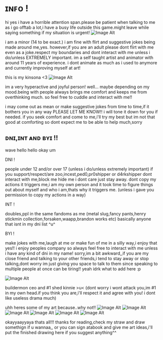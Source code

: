 # ɪɴꜰᴏ !
hi yes i have a horrible attention span.please be patient when talking to me as i go offtab a lot,i have a busy life outside this game.might leave while saying something if my situation is urgent!
 ![Image Alt](https://media.discordapp.net/attachments/1392020370499960915/1403669191386599454/cdf0d4e54d1c4986c09f8b67c2cef1a3_1.jpg?ex=6898644e&is=689712ce&hm=e37bcc5d6f2464fd5a8d473fb4029a1e1af6cc0588a020eb900398171b5b3415&=&format=webp)

 i am a minor (14 to be exact.) i am fine with flirt and suggestive jokes being made around me,yes. however,if you are an adult please dont flirt with me even as a joke.respect my boundaries and dont interact with me unless i do/unless EXTREMELY important.
 im a self taught artist and animator with around 11 years of experience. i dont animate as much as i used to anymore and currently improving myself at art!
 
 this is my kinsona <3
 ![Image Alt](https://media.discordapp.net/attachments/1391412082532159538/1392559172700340274/Untitled328_20250709202348.png?ex=68982f0b&is=6896dd8b&hm=7272f532897afa3171d6c45c09ed74c05b97b57df94dd5996f2e44492e2d3d98&=&format=webp&quality=lossless&width=881&height=881)

 im a very hyperactive and joyful person! well... maybe depending on my mood.being with people always brings me comfort and keeps me from overthinking much. so feel free to cuddle and interact with me!!

 i may come out as mean or make suggestive jokes from time to time,if it bothers you in any way PLEASE LET ME KNOW!! i will tone it down for you if needed. if you seek comfort and come to me,i'll try my best but im not that good at comforting so dont expect me to be able to help much,sorry

 ## ᴅɴɪ,ɪɴᴛ ᴀɴᴅ ʙʏɪ !!

 wave hello hello okay um
 
 
 DNI !

 
 people under 12 and/or over 17 (unless i do/unless extremely important) if you support/respect/are zoo,incest,ped0,pr0shipper or d4rkshipper dont interact with me,block me hide me i dont care just stay away. dont copy my actions it triggers me,i am my own person and it took time to figure things out about myself and who i am,thats why it triggers me. (unless i gave you permission to copy my actions in a way)


INT !


doubles,ppl in the same fandoms as me (metal slug,fancy pants,henry stickmin collection,forsaken,waapp,brandon works etc) basically anyone that isnt in my dni list ^u^


BYI !


make jokes with me,laugh at me or make fun of me in a silly way,i enjoy that yes!! i enjoy peoples company so always feel free to interact with me unless i have any kind of dni in my name! sorry,im a bit awkward,,if you are my close friend and talking to your other friends,i tend to stay away or stop talking,dont worry im just giving you space to talk to them since speaking to multiple people at once can be tiring!! yeah idrk what to add here :p


![Image Alt](https://media.discordapp.net/attachments/1392020370499960915/1403669191961219173/56ea6860df67d05b76852d4daeb505e7_1.jpg?ex=6898644e&is=689712ce&hm=b1ecdcac32df95aa1b13786053366fe5970a38f766880386d76d107133f64ace&=&format=webp)

buildermon ceo and #1 shed kinnie >u< (dont worry i wont attack you,im #1 in my own head.if you think you are,i'll respect it and agree with you! i dont like useless drama much)

uhh heres some of my art because..why not!!
![Image Alt](https://media.discordapp.net/attachments/1377172836124328006/1397294259715051591/Untitled11_20250722220533.png?ex=6898456f&is=6896f3ef&hm=578388e4ae2a098f69116bcc56f5d20ac4760f7d5a846a752750bae043e1f267&=&format=webp&quality=lossless&width=881&height=881)
![Image Alt](https://media.discordapp.net/attachments/1377172836124328006/1388332451897544836/Untitled279_20250627134533.png?ex=6897f7da&is=6896a65a&hm=dde206e396c2fa28eed05f33530525f8c4717a8ce92b2e0754e7ce1bd0611b70&=&format=webp&quality=lossless&width=777&height=777)
![Image Alt](https://media.discordapp.net/attachments/1386697880852758611/1402033527989600396/IMG_20250804_235753.jpg?ex=68985fb9&is=68970e39&hm=aa0092634ff23c28c236a5d843e5e683714f945b17ca43f32242c35c437bb3c2&=&format=webp&width=659&height=880)
![Image Alt](https://media.discordapp.net/attachments/1386697880852758611/1402354019283894492/Untitled73_20250805211146.png?ex=689838b4&is=6896e734&hm=38590b38b5020cc3f7310eb2cde8c7bab4fde2b895edd0ac6fbcbdd04267d307&=&format=webp&quality=lossless&width=881&height=881)
![Image Alt](https://media.discordapp.net/attachments/1386697880852758611/1399910672715747369/Untitled31_20250730025033.png?ex=6897e6e9&is=68969569&hm=42be8ebd660c0a4e2d645a35b15e3af4b2bfeaf5a9b5105fbfe71a7c294e96ca&=&format=webp&quality=lossless)
![Image Alt](https://media.discordapp.net/attachments/1392020370499960915/1403716065040535648/Untitled92_20250809152339.png?ex=68988ff5&is=68973e75&hm=c7cffe4f991c3d1f62dc32303319b687cf22c0cb5ff6c1e439923e09adf67d0f&=&format=webp&quality=lossless&width=881&height=881)


okayyaayyaya thats all!!! thanks for reading,check my straw and draw somethign if u wannaa,, or you can sign atabook and give me art ideas,i'll put the finished drawing here if you suggest anything^^
